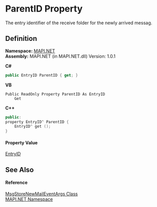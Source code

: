 # ParentID Property


The entry identifier of the receive folder for the newly arrived messag.



## Definition
**Namespace:** <a href="N_MAPI_NET.md">MAPI.NET</a>  
**Assembly:** MAPI.NET (in MAPI.NET.dll) Version: 1.0.1

**C#**
``` C#
public EntryID ParentID { get; }
```
**VB**
``` VB
Public ReadOnly Property ParentID As EntryID
	Get
```
**C++**
``` C++
public:
property EntryID^ ParentID {
	EntryID^ get ();
}
```



#### Property Value
<a href="T_MAPI_NET_EntryID.md">EntryID</a>

## See Also


#### Reference
<a href="T_MAPI_NET_MsgStoreNewMailEventArgs.md">MsgStoreNewMailEventArgs Class</a>  
<a href="N_MAPI_NET.md">MAPI.NET Namespace</a>  
